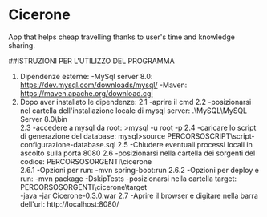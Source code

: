 # Cicerone
App that helps cheap travelling thanks to user's time and knowledge sharing.


##ISTRUZIONI PER L'UTILIZZO DEL PROGRAMMA
1. Dipendenze esterne:
	-MySql server 8.0: https://dev.mysql.com/downloads/mysql/
	-Maven: https://maven.apache.org/download.cgi
2. Dopo aver installato le dipendenze:
	2.1 -aprire il cmd
	2.2 -posizionarsi nel cartella dell'installazione locale di mysql server: .\MySQL\MySQL Server 8.0\bin\
	2.3 -accedere a mysql da root: >mysql -u root -p
	2.4 -caricare lo script di generazione del database: mysql>source PERCORSOSCRIPT\script-configurazione-database.sql
	2.5 -Chiudere eventuali processi locali in ascolto sulla porta 8080
	2.6 -posizionarsi nella cartella dei sorgenti del codice: PERCORSOSORGENTI\cicerone\
		2.6.1 -Opzioni per run:
			-mvn spring-boot:run
		2.6.2 -Opzioni per deploy e run:
			-mvn package -DskipTests
			-posizionarsi nella cartella target: PERCORSOSORGENTI\cicerone\target\
			-java -jar Cicerone-0.3.0.war
	2.7 -Aprire il browser e digitare nella barra dell'url: http://localhost:8080/
